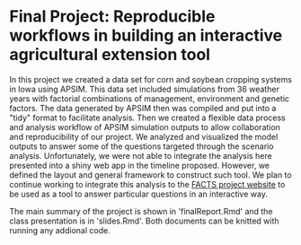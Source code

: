 # Final Project: Reproducible workflows in building an interactive agricultural extension tool

In this project we created a data set for corn and soybean cropping systems in Iowa using APSIM. This data set included simulations from 36 weather years with factorial combinations of management, environment and genetic factors. The data generated by APSIM then was compiled and put into a "tidy" format to facilitate analysis. Then we created a flexible data process and analysis workflow of APSIM simulation outputs to allow collaboration and reproducibility of our project. We analyzed and visualized the model outputs to answer some of the questions targeted through the scenario analysis. Unfortunately, we were not able to integrate the analysis here presented into a shiny web app in the timeline proposed. However, we defined the layout and general framework to construct such tool. We plan to continue working to integrate this analysis to the [FACTS project website](http://crops.extension.iastate.edu/facts/) to be used as a tool to answer particular questions in an interactive way.

The main summary of the project is shown in 'finalReport.Rmd' and the class presentation is in 'slides.Rmd'. Both documents can be knitted with running any addional code. 
